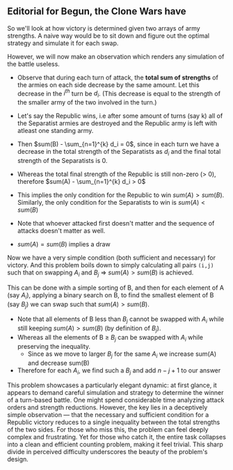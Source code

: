 ## Editorial for Begun, the Clone Wars have

So we'll look at how victory is determined given two arrays of army strengths. A naive way would be to sit down and figure out the optimal strategy and simulate it for each swap.

However, we will now make an observation which renders any simulation of the battle useless.

- Observe that during each turn of attack, the **total sum of strengths** of the armies on each side decrease by the same amount. Let this decrease in the $i^{th}$ turn be $d_i$.
(This decrease is equal to the strength of the smaller army of the two involved in the turn.)

- Let's say the Republic wins, i.e after some amount of turns (say k) all of the Separatist armies are destroyed and the Republic army is left with atleast one standing army.

- Then $sum(B) - \sum_{n=1}^{k} d_i = 0$, since in each turn we have a decrease in the total strength of the Separatists as $d_i$ and the final total strength of the Separatists is 0.

- Whereas the total final strength of the Republic is still non-zero (> 0), therefore $sum(A) - \sum_{n=1}^{k} d_i > 0$
  
- This implies the only condition for the Republic to win $sum(A) > sum(B)$. Similarly, the only condition for the Separatists to win is $sum(A) < sum(B)$

- Note that whoever attacked first doesn't matter and the sequence of attacks doesn't matter as well. 
  
- $sum(A) = sum(B)$ implies a draw


Now we have a very simple condition (both sufficient and necessary) for victory.
And this problem boils down to simply calculating all pairs `(i,j)` such that on swapping $A_i$ and $B_j$ => $sum(A) > sum(B)$ is achieved.

This can be done with a simple sorting of B, and then for each element of A (say $A_i$), applying a binary search on B, to find the smallest element of B (say $B_j$) we can swap such that $sum(A) > sum(B)$. 

- Note that all elements of B less than $B_j$ cannot be swapped with $A_i$ while still keeping $sum(A) > sum(B)$ (by definition of $B_j$). 
- Whereas all the elements of B $\ge$ $B_j$ can be swapped with $A_i$
while preserving the inequality. 
  - Since as we move to larger $B_j$ for the same $A_i$ we increase sum(A) and decrease sum(B)
- Therefore for each $A_i$, we find such a $B_j$ and add $n-j+1$ to our answer



This problem showcases a particularly elegant dynamic: at first glance, it appears to demand careful simulation and strategy to determine the winner of a turn-based battle. One might spend considerable time analyzing attack orders and strength reductions. However, the key lies in a deceptively simple observation — that the necessary and sufficient condition for a Republic victory reduces to a single inequality between the total strengths of the two sides. For those who miss this, the problem can feel deeply complex and frustrating. Yet for those who catch it, the entire task collapses into a clean and efficient counting problem, making it feel trivial. This sharp divide in perceived difficulty underscores the beauty of the problem's design.



